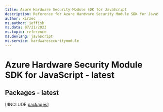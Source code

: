 ```yaml
---
title: Azure Hardware Security Module SDK for JavaScript
description: Reference for Azure Hardware Security Module SDK for JavaScript
author: xirzec
ms.author: jeffish
ms.data: 07/21/2023
ms.topic: reference
ms.devlang: javascript
ms.service: hardwaresecuritymodule
---
```

# Azure Hardware Security Module SDK for JavaScript - latest
## Packages - latest
[!INCLUDE [packages](hardware-security-module-index.md)]